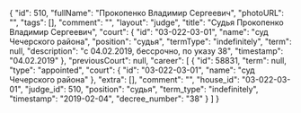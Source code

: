 {
    "id": 510,
    "fullName": "Прокопенко Владимир Сергеевич",
    "photoURL": "",
    "tags": [],
    "comment": "",
    "layout": "judge",
    "title": "Судья Прокопенко Владимир Сергеевич",
    "court": {
        "id": "03-022-03-01",
        "name": "суд Чечерского района",
        "position": "судья",
        "termType": "indefinitely",
        "term": null,
        "description": "c 04.02.2019, бессрочно, по указу 38",
        "timestamp": "04.02.2019"
    },
    "previousCourt": null,
    "career": [
        {
            "id": 58831,
            "term": null,
            "type": "appointed",
            "court": {
                "id": "03-022-03-01",
                "name": "суд Чечерского района"
            },
            "extra": [],
            "comment": "",
            "house_id": "03-022-03-01",
            "judge_id": 510,
            "position": "судья",
            "term_type": "indefinitely",
            "timestamp": "2019-02-04",
            "decree_number": "38"
        }
    ]
}